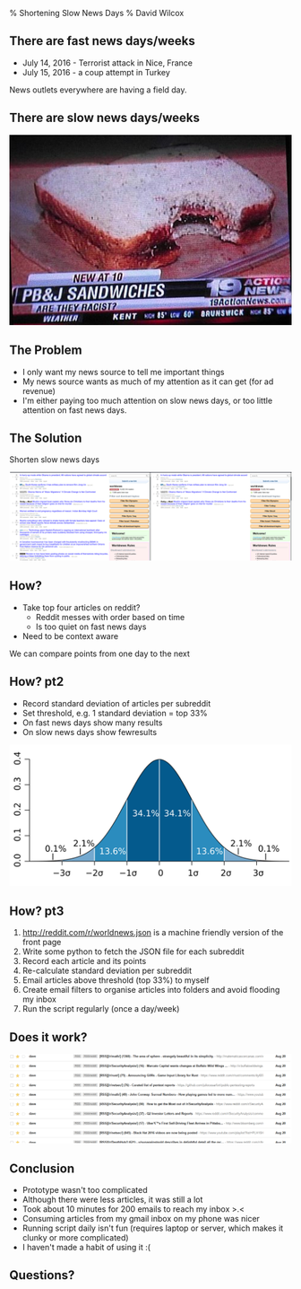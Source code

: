% Shortening Slow News Days
% David Wilcox

There are fast news days/weeks
---------------------------

* July 14, 2016 - Terrorist attack in Nice, France
* July 15, 2016 - a coup attempt in Turkey

News outlets everywhere are having a field day.

There are slow news days/weeks
------------------------------

![Nothing else going on](images/slow-news-day.png)

The Problem
-----------

* I only want my news source to tell me important things
* My news source wants as much of my attention as it can get (for ad revenue)
* I'm either paying too much attention on slow news days, or too little attention on fast news days.

The Solution
------------

Shorten slow news days

![Remove the noise](images/reddit-before-after.png)

How?
----

* Take top four articles on reddit?
    + Reddit messes with order based on time
    + Is too quiet on fast news days
* Need to be context aware

We can compare points from one day to the next

How? pt2
--------

* Record standard deviation of articles per subreddit
* Set threshold, e.g. 1 standard deviation = top 33%
* On fast news days show many results
* On slow news days show fewresults

![Remove the noise](images/standard-deviation.png)

How? pt3
--------

1. <a href="http://reddit.com/r/worldnews.json">http://reddit.com/r/worldnews.json</a> is a machine friendly version of the front page
2. Write some python to fetch the JSON file for each subreddit
3. Record each article and its points
4. Re-calculate standard deviation per subreddit
5. Email articles above threshold (top 33%) to myself
6. Create email filters to organise articles into folders and avoid flooding my inbox
7. Run the script regularly (once a day/week)

Does it work?
-------------

![Yeah, I guess](images/inbox.png)

Conclusion
----------

* Prototype wasn't too complicated
* Although there were less articles, it was still a lot
* Took about 10 minutes for 200 emails to reach my inbox >.<
* Consuming articles from my gmail inbox on my phone was nicer
* Running script daily isn't fun (requires laptop or server, which makes it clunky or more complicated)
* I haven't made a habit of using it :(

Questions?
----------
